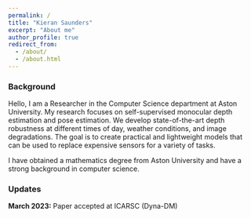```yaml
---
permalink: /
title: "Kieran Saunders"
excerpt: "About me"
author_profile: true
redirect_from: 
  - /about/
  - /about.html
---
```



### Background

Hello, I am a Researcher in the Computer Science department at Aston University. My research focuses on self-supervised monocular depth estimation and pose estimation. We develop state-of-the-art depth robustness at different times of day, weather conditions, and image degradations. The goal is to create practical and lightweight models that can be used to replace expensive sensors for a variety of tasks. 

I have obtained a mathematics degree from Aston University and have a strong background in computer science.  

### Updates

**March 2023:** Paper accepted at ICARSC (Dyna-DM)
